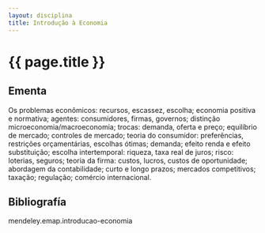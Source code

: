 ```yaml
---
layout: disciplina
title: Introdução à Economia
---
```


# {{ page.title }}

## Ementa 

Os problemas econômicos: recursos, escassez, escolha; economia
positiva e normativa; agentes: consumidores, firmas, governos;
distinção microeconomia/macroeconomia; trocas: demanda, oferta e
preço; equilíbrio de mercado; controles de mercado; teoria do
consumidor: preferências, restrições orçamentárias, escolhas ótimas;
demanda; efeito renda e efeito substituição; escolha intertemporal:
riqueza, taxa real de juros; risco: loterias, seguros; teoria da
firma: custos, lucros, custos de oportunidade; abordagem da
contabilidade; curto e longo prazos; mercados competitivos; taxação;
regulação; comércio internacional.


## Bibliografía

mendeley.emap.introducao-economia

